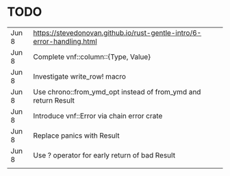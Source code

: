 TODO
====

|       |                                                                        |
|-------|------------------------------------------------------------------------|
| Jun 8 | https://stevedonovan.github.io/rust-gentle-intro/6-error-handling.html |
| Jun 8 | Complete vnf::column::{Type, Value}                                    |
| Jun 8 | Investigate write_row! macro                                           |
| Jun 8 | Use chrono::from_ymd_opt instead of from_ymd and return Result         |
| Jun 8 | Introduce vnf::Error via chain error crate                             |
| Jun 8 | Replace panics with Result                                             |
| Jun 8 | Use ? operator for early return of bad Result                          |
|       |                                                                        |
